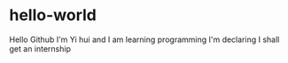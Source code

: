 # hello-world
Hello Github
I'm Yi hui and I am learning programming
I'm declaring I shall get an internship

